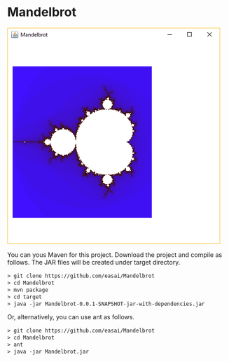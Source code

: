 # Mandelbrot

<img src="screenshot.png" />

You can yous Maven for this project.  Download the project and compile as follows.  The JAR files will be created under target directory.
```
> git clone https://github.com/easai/Mandelbrot
> cd Mandelbrot
> mvn package
> cd target
> java -jar Mandelbrot-0.0.1-SNAPSHOT-jar-with-dependencies.jar
```
Or, alternatively, you can use ant as follows.
```
> git clone https://github.com/easai/Mandelbrot
> cd Mandelbrot
> ant
> java -jar Mandelbrot.jar
```
